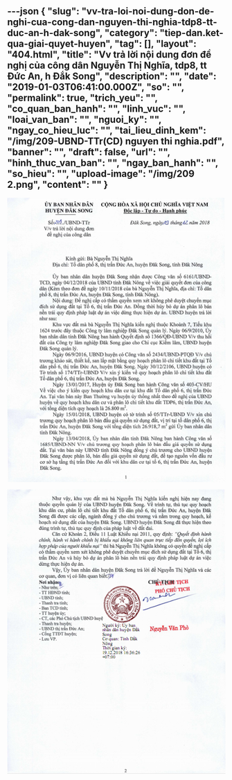 ---json
{
    "slug": "vv-tra-loi-noi-dung-don-de-nghi-cua-cong-dan-nguyen-thi-nghia-tdp8-tt-duc-an-h-dak-song",
    "category": "tiep-dan.ket-qua-giai-quyet-huyen",
    "tag": [],
    "layout": "404.html",
    "title": "Vv trả lời nội dung đơn đề nghị của công dân Nguyễn Thị Nghĩa, tdp8, tt Đức An, h Đắk Song",
    "description": "",
    "date": "2019-01-03T06:41:00.000Z",
    "so": "",
    "permalink": true,
    "trich_yeu": "",
    "co_quan_ban_hanh": "",
    "linh_vuc": "",
    "loai_van_ban": "",
    "nguoi_ky": "",
    "ngay_co_hieu_luc": "",
    "tai_lieu_dinh_kem": "/img/209-UBND-TTr(CD) nguyen thi nghia.pdf",
    "banner": "",
    "draft": false,
    "url": "",
    "hinh_thuc_van_ban": "",
    "ngay_ban_hanh": "",
    "so_hieu": "",
    "upload-image": "/img/209 2.png",
    "__content__": ""
}
---
<p><img alt="" src="/img/209 1.png" /></p>

<p><img alt="" src="/img/209 2.png" /></p>